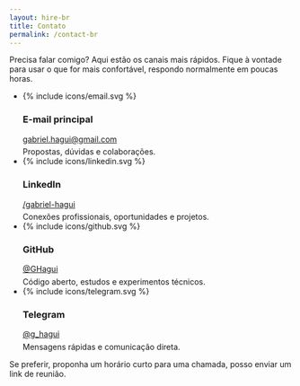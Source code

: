 ```yaml
---
layout: hire-br
title: Contato
permalink: /contact-br
---
```

Precisa falar comigo? Aqui estão os canais mais rápidos. Fique à vontade para usar o que for mais confortável, respondo normalmente em poucas horas.

<ul class="contact-grid">
	<li class="contact-card" role="group">
		<div class="contact-heading">
			{% include icons/email.svg %}
			<h3>E-mail principal</h3>
		</div>
		<div class="contact-body">
			<a class="contact-link" href="mailto:gabriel.hagui@gmail.com" aria-label="Enviar e-mail para gabriel.hagui@gmail.com">gabriel.hagui@gmail.com</a><br/>
			<p style="margin:.35rem 0 0; font-size: var(--fs-xs);">Propostas, dúvidas e colaborações.
            </p>
		</div>
	</li>
	<li class="contact-card" role="group">
		<div class="contact-heading">
			{% include icons/linkedin.svg %}
			<h3>LinkedIn</h3>
		</div>
		<div class="contact-body">
			<a class="contact-link" href="https://www.linkedin.com/in/gabriel-hagui" target="_blank" rel="noopener noreferrer" aria-label="Visitar perfil no LinkedIn">/gabriel-hagui</a>
			<p style="margin:.35rem 0 0; font-size: var(--fs-xs);">Conexões profissionais, oportunidades e projetos.</p>
		</div>
	</li>
	<li class="contact-card" role="group">
		<div class="contact-heading">
			{% include icons/github.svg %}
			<h3>GitHub</h3>
		</div>
		<div class="contact-body">
			<a class="contact-link" href="https://github.com/GHagui" target="_blank" rel="noopener noreferrer" aria-label="Ver repositórios no GitHub">@GHagui</a>
			<p style="margin:.35rem 0 0; font-size: var(--fs-xs);">Código aberto, estudos e experimentos técnicos.</p>
		</div>
	</li>
	<li class="contact-card" role="group">
		<div class="contact-heading">
			{% include icons/telegram.svg %}
			<h3>Telegram</h3>
		</div>
		<div class="contact-body">
			<a class="contact-link" href="https://t.me/g_hagui" target="_blank" rel="noopener noreferrer" aria-label="Abrir conversa no Telegram">@g_hagui</a>
			<p style="margin:.35rem 0 0; font-size: var(--fs-xs);">Mensagens rápidas e comunicação direta.</p>
		</div>
	</li>
</ul>

Se preferir, proponha um horário curto para uma chamada, posso enviar um link de reunião.
